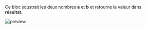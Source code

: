 Ce bloc soustrait les deux nombres **a** et **b** et retourne la valeur dans **résultat**.


![preview](/images/expressions/subtract-fr.png)